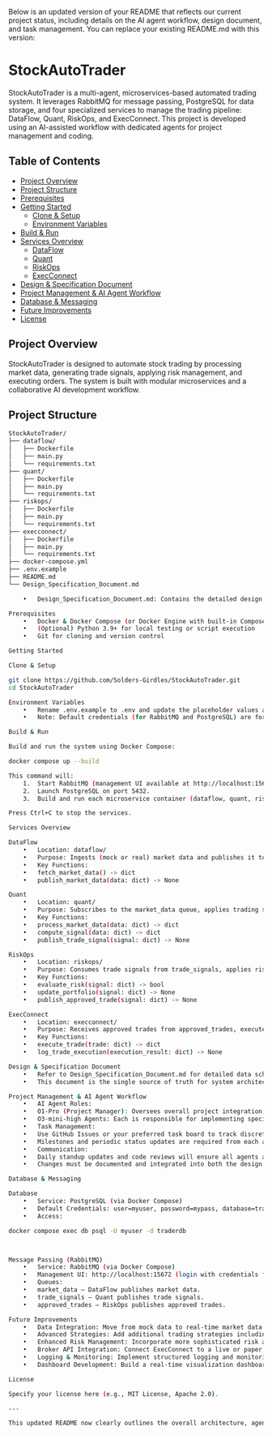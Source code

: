 Below is an updated version of your README that reflects our current project status, including details on the AI agent workflow, design document, and task management. You can replace your existing README.md with this version:

# StockAutoTrader

StockAutoTrader is a multi-agent, microservices-based automated trading system. It leverages RabbitMQ for message passing, PostgreSQL for data storage, and four specialized services to manage the trading pipeline: DataFlow, Quant, RiskOps, and ExecConnect. This project is developed using an AI-assisted workflow with dedicated agents for project management and coding.

## Table of Contents
- [Project Overview](#project-overview)
- [Project Structure](#project-structure)
- [Prerequisites](#prerequisites)
- [Getting Started](#getting-started)
  - [Clone & Setup](#clone--setup)
  - [Environment Variables](#environment-variables)
- [Build & Run](#build--run)
- [Services Overview](#services-overview)
  - [DataFlow](#dataflow)
  - [Quant](#quant)
  - [RiskOps](#riskops)
  - [ExecConnect](#execconnect)
- [Design & Specification Document](#design--specification-document)
- [Project Management & AI Agent Workflow](#project-management--ai-agent-workflow)
- [Database & Messaging](#database--messaging)
- [Future Improvements](#future-improvements)
- [License](#license)

## Project Overview
StockAutoTrader is designed to automate stock trading by processing market data, generating trade signals, applying risk management, and executing orders. The system is built with modular microservices and a collaborative AI development workflow.

## Project Structure

```bash
StockAutoTrader/
├── dataflow/
│   ├── Dockerfile
│   ├── main.py
│   └── requirements.txt
├── quant/
│   ├── Dockerfile
│   ├── main.py
│   └── requirements.txt
├── riskops/
│   ├── Dockerfile
│   ├── main.py
│   └── requirements.txt
├── execconnect/
│   ├── Dockerfile
│   ├── main.py
│   └── requirements.txt
├── docker-compose.yml
├── .env.example
├── README.md
└── Design_Specification_Document.md

	•	Design_Specification_Document.md: Contains the detailed design and specifications for data schemas, message formats, function signatures, and agent responsibilities.

Prerequisites
	•	Docker & Docker Compose (or Docker Engine with built-in Compose)
	•	(Optional) Python 3.9+ for local testing or script execution
	•	Git for cloning and version control

Getting Started

Clone & Setup

git clone https://github.com/Solders-Girdles/StockAutoTrader.git
cd StockAutoTrader

Environment Variables
	•	Rename .env.example to .env and update the placeholder values as required.
	•	Note: Default credentials (for RabbitMQ and PostgreSQL) are for development only. Change them before production use.

Build & Run

Build and run the system using Docker Compose:

docker compose up --build

This command will:
	1.	Start RabbitMQ (management UI available at http://localhost:15672).
	2.	Launch PostgreSQL on port 5432.
	3.	Build and run each microservice container (dataflow, quant, riskops, execconnect).

Press Ctrl+C to stop the services.

Services Overview

DataFlow
	•	Location: dataflow/
	•	Purpose: Ingests (mock or real) market data and publishes it to the market_data queue.
	•	Key Functions:
	•	fetch_market_data() -> dict
	•	publish_market_data(data: dict) -> None

Quant
	•	Location: quant/
	•	Purpose: Subscribes to the market_data queue, applies trading strategy logic (e.g., moving averages), and publishes trade signals to the trade_signals queue.
	•	Key Functions:
	•	process_market_data(data: dict) -> dict
	•	compute_signal(data: dict) -> dict
	•	publish_trade_signal(signal: dict) -> None

RiskOps
	•	Location: riskops/
	•	Purpose: Consumes trade signals from trade_signals, applies risk management (e.g., 2% rule, daily PnL limits), updates portfolio metrics, and publishes approved trades to the approved_trades queue.
	•	Key Functions:
	•	evaluate_risk(signal: dict) -> bool
	•	update_portfolio(signal: dict) -> None
	•	publish_approved_trade(signal: dict) -> None

ExecConnect
	•	Location: execconnect/
	•	Purpose: Receives approved trades from approved_trades, executes orders (via a broker API or a mock interface), and logs trade executions to the PostgreSQL database.
	•	Key Functions:
	•	execute_trade(trade: dict) -> dict
	•	log_trade_execution(execution_result: dict) -> None

Design & Specification Document
	•	Refer to Design_Specification_Document.md for detailed data schemas, message formats, function signatures, and a breakdown of responsibilities for each AI agent.
	•	This document is the single source of truth for system architecture and must be kept up-to-date as the project evolves.

Project Management & AI Agent Workflow
	•	AI Agent Roles:
	•	O1-Pro (Project Manager): Oversees overall project integration, task assignments, and code reviews.
	•	O3-mini-high Agents: Each is responsible for implementing specific microservices (DataFlow, Quant, RiskOps, ExecConnect).
	•	Task Management:
	•	Use GitHub Issues or your preferred task board to track discrete tasks derived from the design document.
	•	Milestones and periodic status updates are required from each agent.
	•	Communication:
	•	Daily standup updates and code reviews will ensure all agents are aligned.
	•	Changes must be documented and integrated into both the design document and this README.

Database & Messaging

Database
	•	Service: PostgreSQL (via Docker Compose)
	•	Default Credentials: user=myuser, password=mypass, database=traderdb
	•	Access:

docker compose exec db psql -U myuser -d traderdb



Message Passing (RabbitMQ)
	•	Service: RabbitMQ (via Docker Compose)
	•	Management UI: http://localhost:15672 (login with credentials from .env)
	•	Queues:
	•	market_data – DataFlow publishes market data.
	•	trade_signals – Quant publishes trade signals.
	•	approved_trades – RiskOps publishes approved trades.

Future Improvements
	•	Data Integration: Move from mock data to real-time market data feeds (e.g., Polygon, Alpha Vantage, Alpaca).
	•	Advanced Strategies: Add additional trading strategies including multi-indicator and ML-based signals.
	•	Enhanced Risk Management: Incorporate more sophisticated risk assessments (e.g., sector exposure, correlation checks).
	•	Broker API Integration: Connect ExecConnect to a live or paper trading API.
	•	Logging & Monitoring: Implement structured logging and monitoring dashboards (using Prometheus, Grafana, or ELK).
	•	Dashboard Development: Build a real-time visualization dashboard for trade performance.

License

Specify your license here (e.g., MIT License, Apache 2.0).

---

This updated README now clearly outlines the overall architecture, agent roles, design document reference, and task management practices. It’s designed to keep all team members (human or AI) aligned as we move forward with our improvements. Let me know if further adjustments are needed or if we should proceed with the next implementation steps.